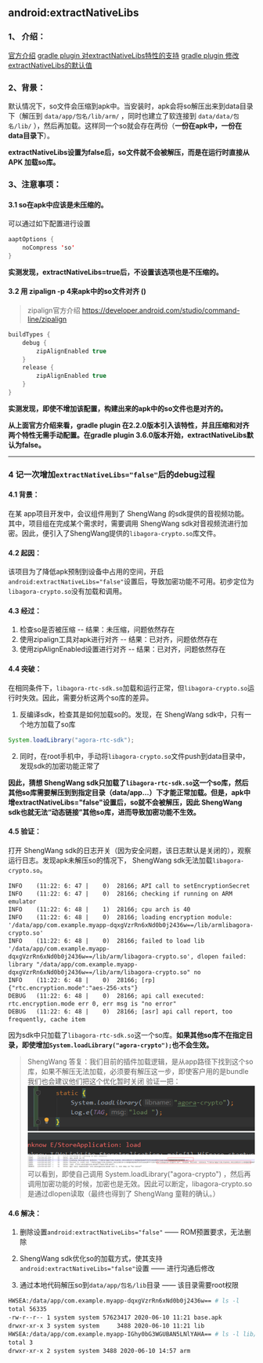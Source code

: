 ## android:extractNativeLibs

### 1、 介绍：
[官方介绍](https://developer.android.com/guide/topics/manifest/application-element#extractNativeLibs)
[gradle plugin 对extractNativeLibs特性的支持](https://developer.android.google.cn/studio/releases/gradle-plugin#2-2-0)
[gradle plugin 修改extractNativeLibs的默认值](https://developer.android.google.cn/studio/releases/gradle-plugin)

### 2、背景：
默认情况下，so文件会压缩到apk中。当安装时，apk会将so解压出来到data目录下（解压到 ```data/app/包名/lib/arm/``` ，同时也建立了软连接到 ```data/data/包名/lib/``` ），然后再加载。这样同一个so就会存在两份（**一份在apk中，一份在data目录下**）。

**extractNativeLibs设置为false后，so文件就不会被解压，而是在运行时直接从 APK 加载so库。**

### 3、注意事项：
#### 3.1 so在apk中应该是**未压缩的**。

可以通过如下配置进行设置
```java
aaptOptions {
    noCompress 'so'
}
```
**实测发现，extractNativeLibs=true后，不设置该选项也是不压缩的。**

#### 3.2 用 zipalign -p 4来apk中的**so文件对齐** ()

>zipalign官方介绍 https://developer.android.com/studio/command-line/zipalign

```java
buildTypes {
	debug {
		zipAlignEnabled true
	}
	release {
		zipAlignEnabled true
	}
}
```
**实测发现，即使不增加该配置，构建出来的apk中的so文件也是对齐的。**

**从上面官方介绍来看，gradle plugin 在2.2.0版本引入该特性，并且压缩和对齐两个特性无需手动配置。在gradle plugin 3.6.0版本开始，extractNativeLibs默认为false。**

-----------

### 4 记一次增加```extractNativeLibs="false"```后的debug过程
#### 4.1 背景：
在某 app项目开发中，会议组件用到了 ShengWang 的sdk提供的音视频功能。其中，项目组在完成某个需求时，需要调用 ShengWang sdk对音视频流进行加密。因此，便引入了ShengWang提供的```libagora-crypto.so```库文件。

#### 4.2 起因：
该项目为了降低apk预制到设备中占用的空间，开启```android:extractNativeLibs="false"```设置后，导致加密功能不可用。初步定位为```libagora-crypto.so```没有加载和调用。

#### 4.3 经过：
1. 检查so是否被压缩 -- 结果：未压缩，问题依然存在
2. 使用zipalign工具对apk进行对齐 -- 结果：已对齐，问题依然存在
3. 使用zipAlignEnabled设置进行对齐 -- 结果：已对齐，问题依然存在

#### 4.4 突破：
在相同条件下，```libagora-rtc-sdk.so```加载和运行正常，但```libagora-crypto.so```运行时失效。因此，需要分析这两个so库的差异。
1. 反编译sdk，检查其是如何加载so的。发现，在 ShengWang sdk中，只有一个地方加载了so库
```java
System.loadLibrary("agora-rtc-sdk");
```
2. 同时，在root手机中，手动将```libagora-crypto.so```文件push到data目录中，发现sdk的加密功能正常了

**因此，猜想 ShengWang sdk只加载了```libagora-rtc-sdk.so```这一个so库，然后其他so库需要解压到到指定目录（data/app...）下才能正常加载。但是，apk中增extractNativeLibs="false"设置后，so就不会被解压，因此 ShengWang sdk也就无法“**动态链接**”其他so库，进而导致加密功能不生效。**

#### 4.5 验证：
打开 ShengWang sdk的日志开关（因为安全问题，该日志默认是关闭的），观察运行日志。发现apk未解压so的情况下， ShengWang sdk无法加载```libagora-crypto.so```。
```
INFO    (11:22: 6: 47 |    0)  28166; API call to setEncryptionSecret
INFO    (11:22: 6: 47 |    0)  28166; checking if running on ARM emulator
INFO    (11:22: 6: 48 |    1)  28166; cpu arch is 40
INFO    (11:22: 6: 48 |    0)  28166; loading encryption module: '/data/app/com.example.myapp-dqxgVzrRn6xNd0b0j2436w==/lib/armlibagora-crypto.so'
INFO    (11:22: 6: 48 |    0)  28166; failed to load lib '/data/app/com.example.myapp-dqxgVzrRn6xNd0b0j2436w==/lib/arm/libagora-crypto.so', dlopen failed: library "/data/app/com.example.myapp-dqxgVzrRn6xNd0b0j2436w==/lib/arm/libagora-crypto.so" no 
INFO    (11:22: 6: 48 |    0)  28166; [rp] {"rtc.encryption.mode":"aes-256-xts"}
DEBUG   (11:22: 6: 48 |    0)  28166; api call executed: rtc.encryption.mode err 0, err msg is "no error"
DEBUG   (11:22: 6: 48 |    0)  28166; [asr] api call report, too frequently, cache item
```
因为sdk中只加载了```libagora-rtc-sdk.so```这一个so库。**如果其他so库不在指定目录，即使增加```System.loadLibrary("agora-crypto");```也不会生效。**
>  ShengWang 答复：我们目前的插件加载逻辑，是从app路径下找到这个so库，如果不解压无法加载，必须要有解压这一步，即使客户用的是bundle我们也会建议他们把这个优化暂时关闭
> 验证一把：
![](assets/2020-06-12-20-24-40.png)
![](assets/2020-06-12-20-24-51.png)
![](assets/2020-06-12-20-24-55.png)
>可以看到，即使自己调用 System.loadLibrary("agora-crypto") ，然后再调用加密功能的时候，加密也是无效。因此可以断定，libagora-crypto.so 是通过dlopen读取（最终也得到了 ShengWang 童鞋的确认。）

#### 4.6 解决：
1. 删除设置```android:extractNativeLibs="false"``` —— ROM预置要求，无法删除

2.  ShengWang sdk优化so的加载方式，使其支持```android:extractNativeLibs="false"```设置 —— 进行沟通后修改

3. 通过本地代码解压so到```data/app/包名/lib```目录 —— 该目录需要root权限 
```bash
HWSEA:/data/app/com.example.myapp-dqxgVzrRn6xNd0b0j2436w== # ls -l
total 56335
-rw-r--r-- 1 system system 57623417 2020-06-10 11:21 base.apk
drwxr-xr-x 3 system system     3488 2020-06-10 11:21 lib
HWSEA:/data/app/com.example.myapp-IGhy0bG3WGUBAN5LNlYAHA== # ls -l lib/
total 3
drwxr-xr-x 2 system system 3488 2020-06-10 14:57 arm
```

